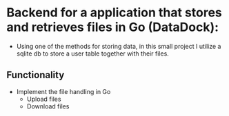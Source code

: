 # Backend for a application that stores and retrieves files in Go (DataDock): 
- Using one of the methods for storing data, in this small project I utilize a sqlite db to store a user table together with their files.

## Functionality

- Implement the file handling in Go
    - Upload files
    - Download files
